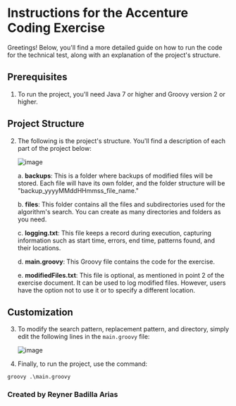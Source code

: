 # Instructions for the Accenture Coding Exercise

Greetings! Below, you'll find a more detailed guide on how to run the code for the technical test, along with an explanation of the project's structure.

## Prerequisites

1. To run the project, you'll need Java 7 or higher and Groovy version 2 or higher.

## Project Structure

2. The following is the project's structure. You'll find a description of each part of the project below:

   ![image](https://github.com/ReynerBadilla/Accenture-Coding-Exercise/assets/122590811/f88ce50b-c8aa-4795-a9b0-5d20d4d4cc21)

   a. **backups**: This is a folder where backups of modified files will be stored. Each file will have its own folder, and the folder structure will be "backup_yyyyMMddHHmmss_file_name."

   b. **files**: This folder contains all the files and subdirectories used for the algorithm's search. You can create as many directories and folders as you need.

   c. **logging.txt**: This file keeps a record during execution, capturing information such as start time, errors, end time, patterns found, and their locations.

   d. **main.groovy**: This Groovy file contains the code for the exercise.

   e. **modifiedFiles.txt**: This file is optional, as mentioned in point 2 of the exercise document. It can be used to log modified files. However, users have the option not to use it or to specify a different location.

## Customization

3. To modify the search pattern, replacement pattern, and directory, simply edit the following lines in the `main.groovy` file:

   ![image](https://github.com/ReynerBadilla/Accenture-Coding-Exercise/assets/122590811/fc3bccbc-e532-481a-b220-a126ded0a967)

5. Finally, to run the project, use the command:

```shell
groovy .\main.groovy
```

### Created by Reyner Badilla Arias
